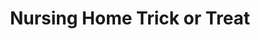 ---
layout: item
raw_url: https://prdwebappstorage.blob.core.windows.net/kansaspattons/images/gallery-2009-10-31/img59403.jpg
thumb_url: https://prdwebappstorage.blob.core.windows.net/kansaspattons/images/gallery-2009-10-31/thumb_img59403.jpg
post: blog/2009-10-31-halloween.md
index: 14
title: Nursing Home Trick or Treat
---